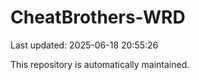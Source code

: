 # CheatBrothers-WRD

Last updated: 2025-06-18 20:55:26

This repository is automatically maintained.
